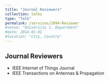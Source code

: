 ```yaml
---
title: "Journal Reviewers"
collection: talks
type: "Talk"
permalink: /services/2094-Reviewer
#venue: "University 1, Department"
#date: 2014-01-01
#location: "City, Country"
---
```


## Journal Reviewers
- IEEE Internet of Things Journal
- IEEE Transactions on Antennas & Propagation


